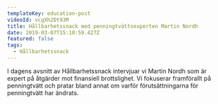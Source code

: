 ```yaml
---
templateKey: education-post
videoId: vcgXh2Dt93M
title: Hållbarhetssnack med penningtvättsexperten Martin Nordh
date: 2019-03-07T15:10:59.427Z
featured: false
tags:
  - Hållbarhetssnack
---
```

I dagens avsnitt av Hållbarhetssnack intervjuar vi Martin Nordh som är expert på åtgärder mot finansiell brottslighet. Vi fokuserar framförallt på penningtvätt och pratar bland annat om varför förutsättningarna för penningtvätt har ändrats.
